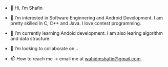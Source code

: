 - 👋 Hi, I’m Shafin
- 👀 I’m interested in Software Enginnering and Android Development. I am pretty skilled in C, C++ and Java.
I love contest programming.

- 🌱 I’m currently learning Andoid development. I am also learing algorithm and data structure.
- 💞️ I’m looking to collaborate on...
- 📫 How to reach me -> email me at wahidmshafin@gmail.com. 
